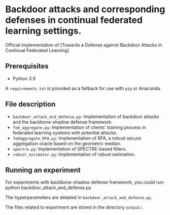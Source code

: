 # Backdoor attacks and corresponding defenses in continual federated learning settings.
Official implementation of [Towards a Defense against Backdoor Attacks in Continual Federated Learning]

## Prerequisites

* Python 3.9

A `requirements.txt` is provided as a fallback for use with `pip` or Anaconda.

## File description

* `backdoor_attack_and_defense.py`: Implementation of backdoor attacks and the backbone-shadow defense framework.
* `fed_aggregate.py`: Implementation of clients' training process in federated learning systems with potential attacks.
* `fedaggregate_RFA.py`: Implementation of RFA, a robust secure aggregation oracle based on the geometric median.
* `spectre.py`: Implementation of SPECTRE-based filters.
* `robust_estimator.py`: Implementation of robust estimation.

## Running an experiment

For experiments with backbone-shadow defense framework, you could run:
python backdoor_attack_and_defense.py

The hyperparameters are detailed in `backdoor_attack_and_defense.py`.

The files related to experiment are stored in the directory `output/`.